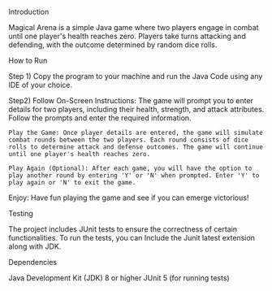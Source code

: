 Introduction

Magical Arena is a simple Java game where two players engage in combat until one player's health reaches zero. Players take turns attacking and defending, with the outcome determined by random dice rolls.

How to Run

Step 1) Copy the program to your machine and run the Java Code using any IDE of your choice.

Step2) Follow On-Screen Instructions: 
    The game will prompt you to enter details for two players, including their health, strength, and attack attributes. Follow the prompts and enter the required information.

    Play the Game: Once player details are entered, the game will simulate combat rounds between the two players. Each round consists of dice rolls to determine attack and defense outcomes. The game will continue until one player's health reaches zero.

    Play Again (Optional): After each game, you will have the option to play another round by entering 'Y' or 'N' when prompted. Enter 'Y' to play again or 'N' to exit the game.

Enjoy: Have fun playing the game and see if you can emerge victorious!

Testing

The project includes JUnit tests to ensure the correctness of certain functionalities. To run the tests, you can Include the Junit latest extension along with JDK. 

Dependencies

Java Development Kit (JDK) 8 or higher
JUnit 5 (for running tests)
